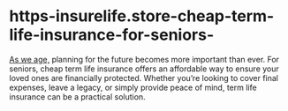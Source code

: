 # https-insurelife.store-cheap-term-life-insurance-for-seniors-
[As we age,](https://insurelife.store/cheap-term-life-insurance-for-seniors/) planning for the future becomes more important than ever. For seniors, cheap term life insurance offers an affordable way to ensure your loved ones are financially protected. Whether you’re looking to cover final expenses, leave a legacy, or simply provide peace of mind, term life insurance can be a practical solution.
